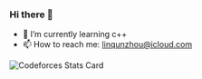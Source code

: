 ### Hi there 👋

<!--
**LiemChow/LiemChow** is a ✨ _special_ ✨ repository because its `README.md` (this file) appears on your GitHub profile.

Here are some ideas to get you started:

- 🔭 I’m currently working on ...
- 🌱 I’m currently learning ...
- 👯 I’m looking to collaborate on ...
- 🤔 I’m looking for help with ...
- 💬 Ask me about ...
- 📫 How to reach me: ...
- 😄 Pronouns: ...
- ⚡ Fun fact: ...
-->
- 🌱 I’m currently learning c++
- 📫 How to reach me: linqunzhou@icloud.com

![Codeforces Stats Card](https://codeforces-stats-api.herokuapp.com/stats?username=Alen_Q&theme=1)
